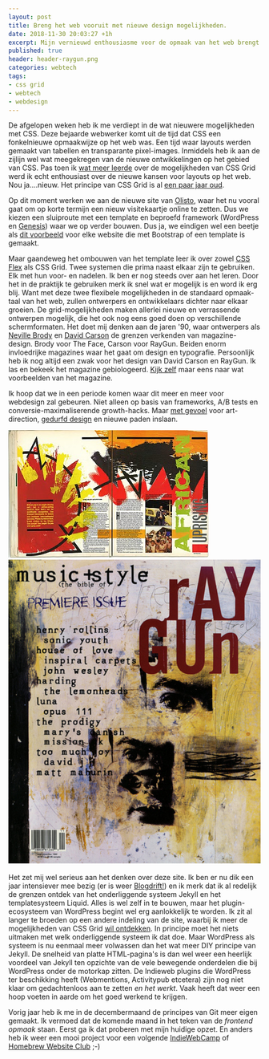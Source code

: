 ```yaml
---
layout: post
title: Breng het web vooruit met nieuwe design mogelijkheden.
date: 2018-11-30 20:03:27 +1h
excerpt: Mijn vernieuwd enthousiasme voor de opmaak van het web brengt nieuwe vragen met zich mee. Wat doe ik op deze site?
published: true
header: header-raygun.png
categories: webtech
tags: 
- css grid
- webtech
- webdesign
---
```

De afgelopen weken heb ik me verdiept in de wat nieuwere mogelijkheden met CSS. Deze bejaarde webwerker komt uit de tijd dat CSS een fonkelnieuwe opmaakwijze op het web was. Een tijd waar layouts werden gemaakt van tabellen en transparante pixel-images. Inmiddels heb ik aan de zijlijn wel wat meegekregen van de nieuwe ontwikkelingen op het gebied van CSS. Pas toen ik [wat meer leerde](https://css-tricks.com/snippets/css/complete-guide-grid/) over de mogelijkheden van CSS Grid werd ik echt enthousiast over de nieuwe kansen voor layouts op het web. Nou ja....nieuw. Het principe van CSS Grid is al [een paar jaar oud](https://hacks.mozilla.org/2015/09/the-future-of-layout-with-css-grid-layouts/). 

Op dit moment werken we aan de nieuwe site van [Olisto](https://olisto.com), waar het nu vooral gaat om op korte termijn een nieuw visitekaartje online te zetten. Dus we kiezen een sluiproute met een template en beproefd framework (WordPress en [Genesis](https://my.studiopress.com/themes/genesis/)) waar we op verder bouwen. Dus ja, we eindigen wel een beetje als [dit voorbeeld](http://adventurega.me/bootstrap/) voor elke website die met Bootstrap of een template is gemaakt.

Maar gaandeweg het ombouwen van het template leer ik over zowel [CSS Flex](https://css-tricks.com/snippets/css/a-guide-to-flexbox/) als CSS Grid. Twee systemen die prima naast elkaar zijn te gebruiken. Elk met hun voor- en nadelen. Ik ben er nog steeds over aan het leren. Door het in de praktijk te gebruiken merk ik snel wat er mogelijk is en word ik erg blij. Want met deze twee flexibele mogelijkheden in de standaard opmaak-taal van het web, zullen ontwerpers en ontwikkelaars dichter naar elkaar groeien. De grid-mogelijkheden maken allerlei nieuwe en verrassende ontwerpen mogelijk, die het ook nog eens goed doen op verschillende schermformaten. Het doet mij denken aan de jaren '90, waar ontwerpers als [Neville Brody](https://nl.pinterest.com/search/pins/?q=neville%20brody%20magazine&rs=guide&term_meta) en [David Carson](https://nl.pinterest.com/search/pins/?rs=ac&len=2&q=david%20carson&eq=david%20car&etslf=6739&term_meta) de grenzen verkenden van magazine-design. Brody voor The Face, Carson voor RayGun. Beiden enorm invloedrijke magazines waar het gaat om design en typografie. Persoonlijk heb ik nog altijd een zwak voor het design van David Carson en RayGun. Ik las en bekeek het magazine gebiologeerd. [Kijk zelf](http://www.cvltnation.com/fuck-yeah-ray-gun-changed-90s-graphic-design/) maar eens naar wat voorbeelden van het magazine. 

Ik hoop dat we in een periode komen waar dit meer en meer voor webdesign zal gebeuren. Niet alleen op basis van frameworks, A/B tests en conversie-maximaliserende growth-hacks. Maar [met gevoel](https://www.smashingmagazine.com/2017/10/css-grid-challenge-2017-winners/) voor art-direction, [gedurfd design](http://www.hi.agency/deck/) en nieuwe paden inslaan. 


![<>](../images/neville-brody.jpg)
![<>](../images/raygun.png)

Het zet mij wel serieus aan het denken over deze site. Ik ben er nu dik een jaar intensiever mee bezig (er is weer [Blogdrift!](/blogdrift/)) en ik merk dat ik al redelijk de grenzen ontdek van het onderliggende systeem Jekyll en het templatesysteem Liquid. Alles is wel zelf in te bouwen, maar het plugin-ecosysteem van WordPress begint wel erg aanlokkelijk te worden. Ik zit al langer te broeden op een andere indeling van de site, waarbij ik meer de mogelijkheden van CSS Grid [wil ontdekken](https://blog.jmtalarn.com/). In principe moet het niets uitmaken met welk onderliggende systeem ik dat doe. Maar WordPress als systeem is nu eenmaal meer volwassen dan het wat meer DIY principe van Jekyll. De snelheid van platte HTML-pagina's is dan wel weer een heerlijk voordeel van Jekyll ten opzichte van de vele bewegende onderdelen die bij WordPress onder de motorkap zitten. De Indieweb plugins die WordPress ter beschikking heeft (Webmentions, Activitypub etcetera) zijn nog niet klaar om gedachtenloos aan te zetten _en het werkt_. Vaak heeft dat weer een hoop voeten in aarde om het goed werkend te krijgen. 

Vorig jaar heb ik me in de decembermaand de principes van Git meer eigen gemaakt. Ik vermoed dat de komende maand in het teken van de _frontend opmaak_ staan. Eerst ga ik dat proberen met mijn huidige opzet. En anders heb ik weer een mooi project voor een volgende [IndieWebCamp](/indiewebcamp-2018/) of [Homebrew Website Club](https://indieweb.org/Homebrew_Website_Club) ;-)